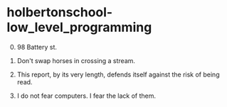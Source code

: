# holbertonschool-low_level_programming

0. 98 Battery st.

1. Don't swap horses in crossing a stream.

2. This report, by its very length, defends itself against the risk of being read.

3. I do not fear computers. I fear the lack of them.


